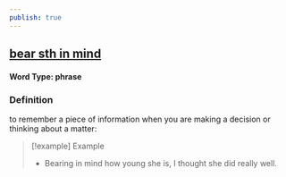 ```yaml
---
publish: true
---
```

## [bear sth in mind](https://dictionary.cambridge.org/dictionary/english/bear-sth-in-mind)

#### Word Type: phrase
### Definition
to remember a piece of information when you are making a decision or thinking about a matter:

>[!example] Example
> - Bearing in mind how young she is, I thought she did really well.
